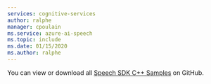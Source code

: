 ```yaml
---
services: cognitive-services
author: ralphe
manager: cpoulain
ms.service: azure-ai-speech
ms.topic: include
ms.date: 01/15/2020
ms.author: ralphe
---
```


You can view or download all [Speech SDK C++ Samples](https://aka.ms/speech/github-cpp) on GitHub. 
